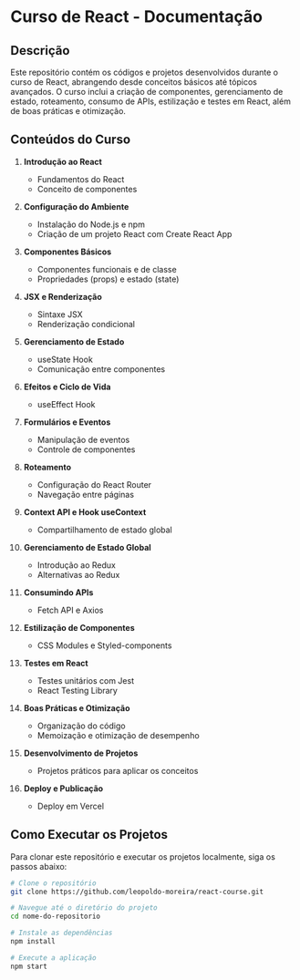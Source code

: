 # Curso de React - Documentação

## Descrição
Este repositório contém os códigos e projetos desenvolvidos durante o curso de React, abrangendo desde conceitos básicos até tópicos avançados. O curso inclui a criação de componentes, gerenciamento de estado, roteamento, consumo de APIs, estilização e testes em React, além de boas práticas e otimização.

## Conteúdos do Curso

1. **Introdução ao React**
   - Fundamentos do React
   - Conceito de componentes

2. **Configuração do Ambiente**
   - Instalação do Node.js e npm
   - Criação de um projeto React com Create React App

3. **Componentes Básicos**
   - Componentes funcionais e de classe
   - Propriedades (props) e estado (state)

4. **JSX e Renderização**
   - Sintaxe JSX
   - Renderização condicional

5. **Gerenciamento de Estado**
   - useState Hook
   - Comunicação entre componentes

6. **Efeitos e Ciclo de Vida**
   - useEffect Hook

7. **Formulários e Eventos**
   - Manipulação de eventos
   - Controle de componentes

8. **Roteamento**
   - Configuração do React Router
   - Navegação entre páginas

9. **Context API e Hook useContext**
   - Compartilhamento de estado global

10. **Gerenciamento de Estado Global**
    - Introdução ao Redux
    - Alternativas ao Redux

11. **Consumindo APIs**
    - Fetch API e Axios

12. **Estilização de Componentes**
    - CSS Modules e Styled-components

13. **Testes em React**
    - Testes unitários com Jest
    - React Testing Library

14. **Boas Práticas e Otimização**
    - Organização do código
    - Memoização e otimização de desempenho

15. **Desenvolvimento de Projetos**
    - Projetos práticos para aplicar os conceitos

16. **Deploy e Publicação**
    - Deploy em Vercel

## Como Executar os Projetos

Para clonar este repositório e executar os projetos localmente, siga os passos abaixo:

```bash
# Clone o repositório
git clone https://github.com/leopoldo-moreira/react-course.git

# Navegue até o diretório do projeto
cd nome-do-repositorio

# Instale as dependências
npm install

# Execute a aplicação
npm start
